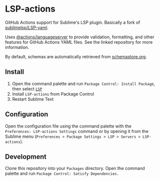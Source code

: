 # LSP-actions

GitHub Actions support for Sublime's LSP plugin. Basically a fork of [sublimelsp/LSP-yaml](https://github.com/sublimelsp/LSP-yaml).

Uses [@actions/languageserver](https://github.com/actions/languageservices) to provide validation, formatting, and other features for GitHub Actions YAML files. See the linked repository for more information.

By default, schemas are automatically retrieved from [schemastore.org](https://schemastore.org/).

## Install

1. Open the command palette and run `Package Control: Install Package`, then select [`LSP`](https://packagecontrol.io/packages/LSP)
2. Install `LSP-actions` from Package Control
3. Restart Sublime Text

## Configuration

Open the configuration file using the command palette with the `Preferences: LSP-actions Settings` command or by opening it from the Sublime menu (`Preferences > Package Settings > LSP > Servers > LSP-actions`).

## Development

Clone this repository into your `Packages` directory. Open the command palette and run `Package Control: Satisfy Dependencies.`
